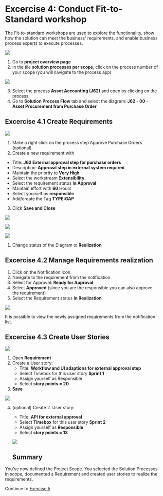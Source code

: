 # Excercise 4: Conduct Fit-to-Standard workshop

The Fit-to-standard workshops are used to explore the functionality, show how the solution can meet the business' requirements, and enable business process experts to execute processes. 


![](1.png)


1. Go to **project overview page**
2. In the tile **solution processes per scope**, click on the process number of your scope (you will navigate to the process app)


![](2.png)


3. Select the process **Asset Accounting (J62)** and open by clicking on the process 
4. Go to **Solution Process Flow** tab and select the diagram: **J62 - 00 - Asset Procurement from Purchase Order**



## Excercise 4.1 Create Requirements 



![](3.png)



1. Make a right click on the process step Approve Purchase Orders (optional) 
2. Create a new requirement with  
  * Title: **J62 External approval step for purchase orders** 
  * Description: **Approval step in external system required** 
  * Maintain the priority to **Very High** 
  * Select the workstream **Extensibility.** 
  * Select the requirement status **In Approval** 
  * Maintain effort with **60** Hours 
  * Select yourself as **responsible** 
  * Add/create the Tag **TYPE:GAP** 

 

3. Click **Save and Close** 


![](4.png)

![](5.png)

![](6.png)


1. Change status of the Diagram to **Realization**



## Excercise 4.2 Manage Requirements realization 

 

1. Click on the Notification icon.  
2. Navigate to the requirement from the notification 
3. Select for Approval: **Ready for Approval** 
4. Select **Approved** (since you are the responsible you can also approve the requirement) 
5. Select the Requirement status **In Realization**


![](7.png)


It is possible to view the newly assigned requirements from the notification list. 



## Excercise 4.3 Create User Stories 


![](8.png)


1. Open **Requirement** 
2. Create a User story:
   - Title: **Workflow and UI adaptions for external approval step**
   - Select Timebox for this user story **Sprint 1**
   - Assign yourself as Responsible
   - Select **story points = 20** 
4. **Save**


![](9.png)


4. (optional) Create 2. User story:
   - Title: **API for external approval**
   - Select **Timebox** for this user story **Sprint 2**
   - Assign yourself as **Responsible**
   - Select **story points = 13**

   ![](10.png)

   ## Summary 

You've now defined the Project Scope. You selected the Solution Processes in scope, documented a Requirement and created user stories to realize the requirements. 


Continue to [Exercise 5](../EX5/EXCERCISE_5.md)




 





